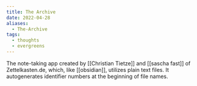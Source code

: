 ```yaml
---
title: The Archive
date: 2022-04-28
aliases:
  - The-Archive
tags:
  - thoughts
  - evergreens
---
```

The note-taking app created by [[Christian Tietze]] and [[sascha fast]] of Zettelkasten.de, which, like [[obsidian]], utilizes plain text files. It autogenerates identifier numbers at the beginning of file names.